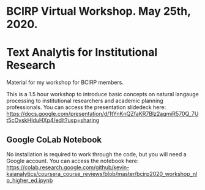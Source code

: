 # BCIRP Virtual Workshop. May 25th, 2020.
# Text Analytis for Institutional Research
Material for my workshop for BCIRP members.

This is a 1.5 hour workshop to introduce basic concepts on natural langauge processing to institutional researchers and academic planning professionals. You can access the presentation slidedeck here: https://docs.google.com/presentation/d/1tYnKnQZfaKR7Blz2agmiR570Q_7Ut5cOvskHIduHXp4/edit?usp=sharing

## Google CoLab Notebook
No installation is required to work through the code, but you will need a Google account. You can access the notebook here: https://colab.research.google.com/github/kevin-kaianalytics/coursera_course_reviews/blob/master/bcirp2020_workshop_nlp_higher_ed.ipynb
